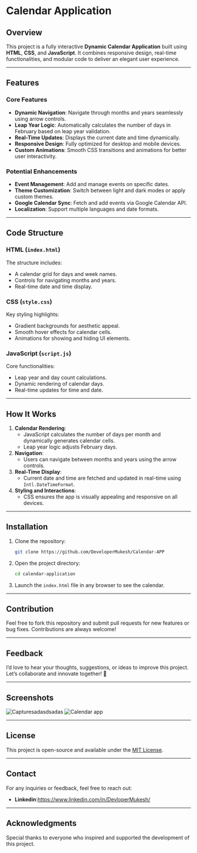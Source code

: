 # Calendar Application

## Overview
This project is a fully interactive **Dynamic Calendar Application** built using **HTML**, **CSS**, and **JavaScript**. It combines responsive design, real-time functionalities, and modular code to deliver an elegant user experience.

---

## Features

### Core Features
- **Dynamic Navigation**: Navigate through months and years seamlessly using arrow controls.
- **Leap Year Logic**: Automatically calculates the number of days in February based on leap year validation.
- **Real-Time Updates**: Displays the current date and time dynamically.
- **Responsive Design**: Fully optimized for desktop and mobile devices.
- **Custom Animations**: Smooth CSS transitions and animations for better user interactivity.

### Potential Enhancements
- **Event Management**: Add and manage events on specific dates.
- **Theme Customization**: Switch between light and dark modes or apply custom themes.
- **Google Calendar Sync**: Fetch and add events via Google Calendar API.
- **Localization**: Support multiple languages and date formats.

---

## Code Structure

### HTML (`index.html`)
The structure includes:
- A calendar grid for days and week names.
- Controls for navigating months and years.
- Real-time date and time display.

### CSS (`style.css`)
Key styling highlights:
- Gradient backgrounds for aesthetic appeal.
- Smooth hover effects for calendar cells.
- Animations for showing and hiding UI elements.

### JavaScript (`script.js`)
Core functionalities:
- Leap year and day count calculations.
- Dynamic rendering of calendar days.
- Real-time updates for time and date.

---

## How It Works
1. **Calendar Rendering**:
   - JavaScript calculates the number of days per month and dynamically generates calendar cells.
   - Leap year logic adjusts February days.
2. **Navigation**:
   - Users can navigate between months and years using the arrow controls.
3. **Real-Time Display**:
   - Current date and time are fetched and updated in real-time using `Intl.DateTimeFormat`.
4. **Styling and Interactions**:
   - CSS ensures the app is visually appealing and responsive on all devices.

---

## Installation

1. Clone the repository:
   ```bash
   git clone https://github.com/DeveloperMukesh/Calendar-APP
   ```
2. Open the project directory:
   ```bash
   cd calendar-application
   ```
3. Launch the `index.html` file in any browser to see the calendar.

---

## Contribution
Feel free to fork this repository and submit pull requests for new features or bug fixes. Contributions are always welcome!

---

## Feedback
I’d love to hear your thoughts, suggestions, or ideas to improve this project. Let’s collaborate and innovate together! 🚀

---

## Screenshots

![Capturesadasdsadas](https://github.com/user-attachments/assets/faff675b-7e0c-4967-9203-cd7ffee9f4b7)
![Calendar app](https://github.com/user-attachments/assets/2fbcc80e-d820-4a34-8c37-a2fedbbeceee)


---

## License
This project is open-source and available under the [MIT License](LICENSE).

---

## Contact
For any inquiries or feedback, feel free to reach out:
- **Linkedin**:https://www.linkedin.com/in/DevloperMukesh/

---

## Acknowledgments
Special thanks to everyone who inspired and supported the development of this project.
